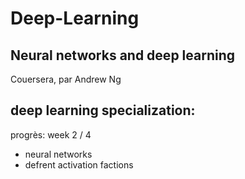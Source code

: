 # Deep-Learning


## Neural networks and deep learning
 
Couersera, par Andrew Ng
  
## deep learning specialization: 
progrès: week 2 / 4 

* neural networks
* defrent activation factions



